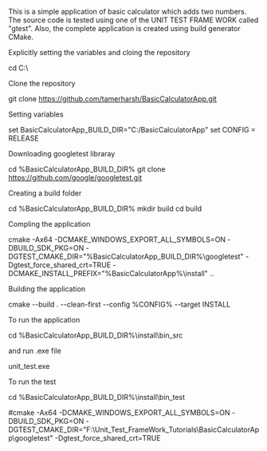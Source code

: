 

This is a simple application of basic calculator which adds two numbers. The source code is tested using one of the UNIT TEST FRAME WORK called "gtest". Also, the complete application is created using build generator CMake.

Explicitly setting the variables and cloing the repository

cd C:\

Clone the repository

 git clone https://github.com/tamerharsh/BasicCalculatorApp.git

Setting variables

set  BasicCalculatorApp_BUILD_DIR="C:/BasicCalculatorApp"
set CONFIG = RELEASE

Downloading googletest libraray

cd  %BasicCalculatorApp_BUILD_DIR%
git clone https://github.com/google/googletest.git

Creating a build folder

cd  %BasicCalculatorApp_BUILD_DIR%
mkdir build 
cd build 

Compling the application

cmake -Ax64 -DCMAKE_WINDOWS_EXPORT_ALL_SYMBOLS=ON -DBUILD_SDK_PKG=ON -DGTEST_CMAKE_DIR="%BasicCalculatorApp_BUILD_DIR%\googletest" -Dgtest_force_shared_crt=TRUE -DCMAKE_INSTALL_PREFIX="%BasicCalculatorApp%\install" ..

Building the application

cmake --build . --clean-first --config %CONFIG% --target INSTALL

To run the application

cd  %BasicCalculatorApp_BUILD_DIR%\install\bin_src 

and run .exe file

unit_test.exe

To run the test

cd  %BasicCalculatorApp_BUILD_DIR%\install\bin_test

#cmake -Ax64 -DCMAKE_WINDOWS_EXPORT_ALL_SYMBOLS=ON -DBUILD_SDK_PKG=ON -DGTEST_CMAKE_DIR="F:\Unit_Test_FrameWork_Tutorials\BasicCalculatorApp\googletest" -Dgtest_force_shared_crt=TRUE
